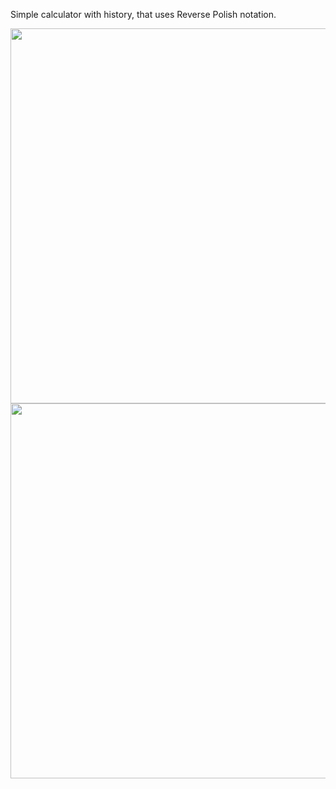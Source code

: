 Simple calculator with history, that uses Reverse Polish notation.

<img src="https://user-images.githubusercontent.com/93543157/159130515-827dbfb3-c888-4b10-bf68-68b522666f4d.png" width="600">
<img src="https://user-images.githubusercontent.com/93543157/159130517-840ad510-50c9-4cb4-a5e8-940506c75818.png" width="600">
